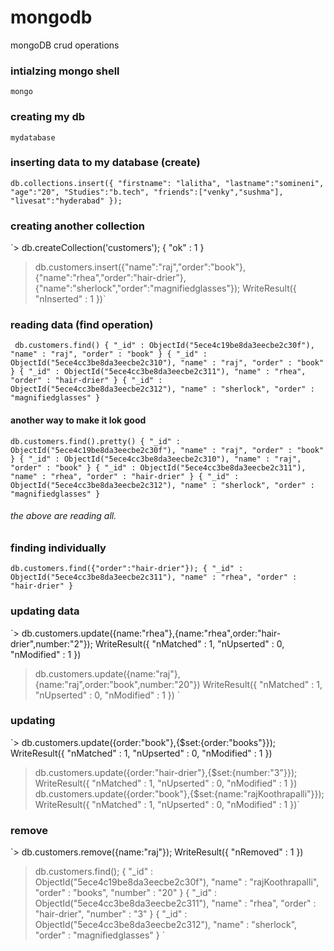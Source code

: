 
# mongodb
mongoDB crud operations
### intialzing mongo shell
 `mongo`
### creating my db
`mydatabase`
### inserting data to my database (create)
`db.collections.insert({
                 "firstname": "lalitha",
                 "lastname":"somineni",
                 "age":"20",
                 "Studies":"b.tech",
                 "friends":["venky","sushma"],
                 "livesat":"hyderabad"
                 });`
   ### creating another collection
   `> db.createCollection('customers');
{ "ok" : 1 }
> db.customers.insert({"name":"raj","order":"book"},{"name":"rhea","order":"hair-drier"},{"name":"sherlock","order":"magnifiedglasses"});
WriteResult({ "nInserted" : 1 })`

### reading data (find operation)
` db.customers.find()
{ "_id" : ObjectId("5ece4c19be8da3eecbe2c30f"), "name" : "raj", "order" : "book" }
{ "_id" : ObjectId("5ece4cc3be8da3eecbe2c310"), "name" : "raj", "order" : "book" }
{ "_id" : ObjectId("5ece4cc3be8da3eecbe2c311"), "name" : "rhea", "order" : "hair-drier" }
{ "_id" : ObjectId("5ece4cc3be8da3eecbe2c312"), "name" : "sherlock", "order" : "magnifiedglasses" }`
#### another way to make it lok good
`db.customers.find().pretty()
{
	"_id" : ObjectId("5ece4c19be8da3eecbe2c30f"),
	"name" : "raj",
	"order" : "book"
}
{
	"_id" : ObjectId("5ece4cc3be8da3eecbe2c310"),
	"name" : "raj",
	"order" : "book"
}
{
	"_id" : ObjectId("5ece4cc3be8da3eecbe2c311"),
	"name" : "rhea",
	"order" : "hair-drier"
}
{
	"_id" : ObjectId("5ece4cc3be8da3eecbe2c312"),
	"name" : "sherlock",
	"order" : "magnifiedglasses"
}`
###### the above are reading all.
### finding individually
`db.customers.find({"order":"hair-drier"});
{ "_id" : ObjectId("5ece4cc3be8da3eecbe2c311"), "name" : "rhea", "order" : "hair-drier" }`
### updating data
`> db.customers.update({name:"rhea"},{name:"rhea",order:"hair-drier",number:"2"});
WriteResult({ "nMatched" : 1, "nUpserted" : 0, "nModified" : 1 })
> db.customers.update({name:"raj"},{name:"raj",order:"book",number:"20"})
WriteResult({ "nMatched" : 1, "nUpserted" : 0, "nModified" : 1 })
> `
### updating 
`> db.customers.update({order:"book"},{$set:{order:"books"}});
WriteResult({ "nMatched" : 1, "nUpserted" : 0, "nModified" : 1 })
>db.customers.update({order:"hair-drier"},{$set:{number:"3"}});
WriteResult({ "nMatched" : 1, "nUpserted" : 0, "nModified" : 1 })
> db.customers.update({order:"book"},{$set:{name:"rajKoothrapalli"}});
WriteResult({ "nMatched" : 1, "nUpserted" : 0, "nModified" : 1 })`


### remove
`> db.customers.remove({name:"raj"});
WriteResult({ "nRemoved" : 1 })
> db.customers.find();
{ "_id" : ObjectId("5ece4c19be8da3eecbe2c30f"), "name" : "rajKoothrapalli", "order" : "books", "number" : "20" }
{ "_id" : ObjectId("5ece4cc3be8da3eecbe2c311"), "name" : "rhea", "order" : "hair-drier", "number" : "3" }
{ "_id" : ObjectId("5ece4cc3be8da3eecbe2c312"), "name" : "sherlock", "order" : "magnifiedglasses" }
> `
